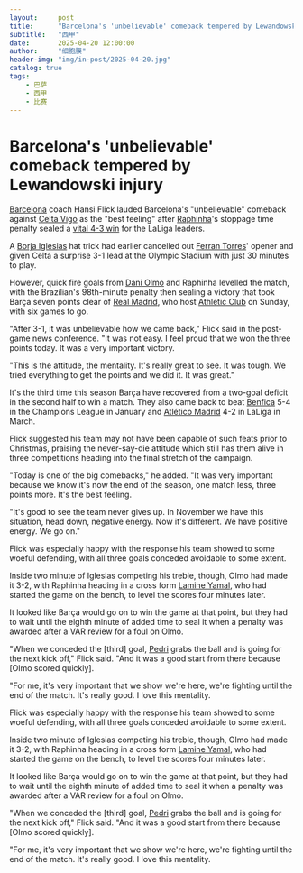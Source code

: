 ```yaml
---
layout:     post
title:      "Barcelona's 'unbelievable' comeback tempered by Lewandowski injury"
subtitle:   "西甲"
date:       2025-04-20 12:00:00
author:     "细胞膜"
header-img: "img/in-post/2025-04-20.jpg"
catalog: true
tags:
    - 巴萨
    - 西甲
    - 比赛
---
```


# Barcelona's 'unbelievable' comeback tempered by Lewandowski injury

[Barcelona](https://www.espn.com/soccer/team?id=83) coach Hansi Flick lauded Barcelona's "unbelievable" comeback against [Celta Vigo](https://www.espn.com/soccer/team?id=85) as the "best feeling" after [Raphinha](http://espn.com/soccer/player/_/id/231050/raphinha)'s stoppage time penalty sealed a [vital 4-3 win](https://www.espn.com/soccer/report/_/gameId/704970) for the LaLiga leaders.

A [Borja Iglesias](http://espn.com/soccer/player/_/id/214995/borja-iglesias) hat trick had earlier cancelled out [Ferran Torres](http://espn.com/soccer/player/_/id/265869/ferran-torres)' opener and given Celta a surprise 3-1 lead at the Olympic Stadium with just 30 minutes to play.

However, quick fire goals from [Dani Olmo](http://espn.com/soccer/player/_/id/227765/dani-olmo) and Raphinha levelled the match, with the Brazilian's 98th-minute penalty then sealing a victory that took Barça seven points clear of [Real Madrid](https://www.espn.com/soccer/team?id=86), who host [Athletic Club](https://www.espn.com/soccer/team?id=93) on Sunday, with six games to go.

"After 3-1, it was unbelievable how we came back," Flick said in the post-game news conference. "It was not easy. I feel proud that we won the three points today. It was a very important victory.

"This is the attitude, the mentality. It's really great to see. It was tough. We tried everything to get the points and we did it. It was great."

It's the third time this season Barça have recovered from a two-goal deficit in the second half to win a match. They also came back to beat [Benfica](https://www.espn.com/soccer/team?id=1929) 5-4 in the Champions League in January and [Atlético Madrid](https://www.espn.com/soccer/team?id=1068) 4-2 in LaLiga in March.

Flick suggested his team may not have been capable of such feats prior to Christmas, praising the never-say-die attitude which still has them alive in three competitions heading into the final stretch of the campaign.

"Today is one of the big comebacks," he added. "It was very important because we know it's now the end of the season, one match less, three points more. It's the best feeling.

"It's good to see the team never gives up. In November we have this situation, head down, negative energy. Now it's different. We have positive energy. We go on."

Flick was especially happy with the response his team showed to some woeful defending, with all three goals conceded avoidable to some extent.

Inside two minute of Iglesias competing his treble, though, Olmo had made it 3-2, with Raphinha heading in a cross form [Lamine Yamal](http://espn.com/soccer/player/_/id/362150/lamine-yamal), who had started the game on the bench, to level the scores four minutes later.

It looked like Barça would go on to win the game at that point, but they had to wait until the eighth minute of added time to seal it when a penalty was awarded after a VAR review for a foul on Olmo.

"When we conceded the [third] goal, [Pedri](http://espn.com/soccer/player/_/id/250465/pedri) grabs the ball and is going for the next kick off," Flick said. "And it was a good start from there because [Olmo scored quickly].

"For me, it's very important that we show we're here, we're fighting until the end of the match. It's really good. I love this mentality.

Flick was especially happy with the response his team showed to some woeful defending, with all three goals conceded avoidable to some extent.

Inside two minute of Iglesias competing his treble, though, Olmo had made it 3-2, with Raphinha heading in a cross form [Lamine Yamal](http://espn.com/soccer/player/_/id/362150/lamine-yamal), who had started the game on the bench, to level the scores four minutes later.

It looked like Barça would go on to win the game at that point, but they had to wait until the eighth minute of added time to seal it when a penalty was awarded after a VAR review for a foul on Olmo.

"When we conceded the [third] goal, [Pedri](http://espn.com/soccer/player/_/id/250465/pedri) grabs the ball and is going for the next kick off," Flick said. "And it was a good start from there because [Olmo scored quickly].

"For me, it's very important that we show we're here, we're fighting until the end of the match. It's really good. I love this mentality.